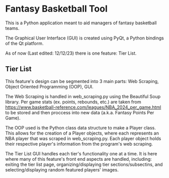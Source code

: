 # Fantasy Basketball Tool

This is a Python application meant to aid managers of fantasy basketball teams.

The Graphical User Interface (GUI) is created using PyQt, a Python bindings of the Qt platform.

As of now (Last edited: 12/12/23) there is one feature: Tier List.


## Tier List

This feature's design can be segmented into 3 main parts: Web Scraping, Object Oriented Programming (OOP), GUI.

The Web Scraping is handled in web_scraping.py using the Beautiful Soup library. Per game stats (ex. points, rebounds, etc.) are taken from 
https://www.basketball-reference.com/leagues/NBA_2024_per_game.html to be stored and then proccess into new data (a.k.a. Fantasy Points Per Game).

The OOP used is the Python class data structure to make a Player class. This allows for the creation of a Player objects, where each represents an
NBA player that was scraped in web_scraping.py. Each player object holds their respective player's information from the program's web scraping.

The Tier List GUI handles each tier's functionality one at a time. It is here where many of this feature's front end aspects are handled, including: 
exiting the tier list page, organizing/displaying tier sections/subsectins, and selecting/displaying random featured players' images. 
